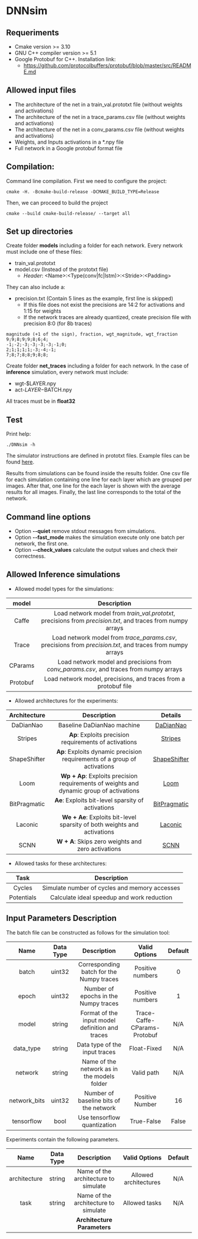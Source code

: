 # DNNsim 

## Requeriments
*   Cmake version >= 3.10
*   GNU C++ compiler version >= 5.1
*   Google Protobuf for C++. Installation link:
    *   https://github.com/protocolbuffers/protobuf/blob/master/src/README.md
## Allowed input files

*   The architecture of the net in a train_val.prototxt file (without weights and activations)
*   The architecture of the net in a trace_params.csv file (without weights and activations)
*   The architecture of the net in a conv_params.csv file (without weights and activations)
*   Weights, and Inputs activations in a *.npy file
*   Full network in a Google protobuf format file

## Compilation:
Command line compilation. First we need to configure the project:
    
    cmake -H. -Bcmake-build-release -DCMAKE_BUILD_TYPE=Release

Then, we can proceed to build the project

    cmake --build cmake-build-release/ --target all

## Set up directories

Create folder **models** including a folder for each network. Every network must include one of these files:
   *  train_val.prototxt
   *  model.csv (Instead of the prototxt file)
      *  _Header_: \<Name\>:\<Type(conv|fc|lstm)\>:\<Stride\>:\<Padding\>             
      
They can also include a:      
   *  precision.txt (Contain 5 lines as the example, first line is skipped)
        *   If this file does not exist the precisions are 14:2 for activations and 1:15 for weights
        *   If the network traces are already quantized, create precision file with precision 8:0 (for 8b traces)
   
   ```
   magnitude (+1 of the sign), fraction, wgt_magnitude, wgt_fraction
   9;9;8;9;9;8;6;4;
   -1;-2;-3;-3;-3;-3;-1;0;
   2;1;1;1;1;-3;-4;-1;
   7;8;7;8;8;9;8;8;
   ```
    
Create folder **net_traces** including a folder for each network. 
In the case of **inference** simulation, every network must include:
   * wgt-$LAYER.npy
   * act-$LAYER-$BATCH.npy
       
All traces must be in **float32**       
       
## Test

Print help:

    ./DNNsim -h
    
The simulator instructions are defined in prototxt files. Example files can be found [here](examples/).

Results from simulations can be found inside the results folder. One csv file for each simulation 
containing one line for each layer which are grouped per images. After that, one line for the each layer is shown with the 
average results for all images. Finally, the last line corresponds to the total of the network. 

## Command line options

* Option **--quiet** remove stdout messages from simulations.
* Option **--fast_mode** makes the simulation execute only one batch per network, the first one.
* Option **--check_values** calculate the output values and check their correctness.

## Allowed Inference simulations

*  Allowed model types for the simulations:

| model | Description |
|:---:|:---:|
| Caffe | Load network model from *train_val.prototxt*, precisions from *precision.txt*, and traces from numpy arrays |
| Trace | Load network model from *trace_params.csv*, precisions from *precision.txt*, and traces from numpy arrays | 
| CParams | Load network model and precisions from *conv_params.csv*, and traces from numpy arrays | 
| Protobuf | Load network model, precisions, and traces from a protobuf file |

*  Allowed architectures for the experiments:

| Architecture | Description | Details | 
|:---:|:---:|:---:|
| DaDianNao | Baseline DaDianNao machine | [DaDianNao](examples/DaDianNao/README.md) |
| Stripes | **Ap**: Exploits precision requirements of activations | [Stripes](examples/Stripes/README.md) |
| ShapeShifter | **Ap**: Exploits dynamic precision requirements of a group of activations | [ShapeShifter](examples/ShapeShifter/README.md) |
| Loom | **Wp + Ap**: Exploits precision requirements of weights and dynamic group of activations | [Loom](examples/Loom/README.md) |
| BitPragmatic | **Ae**: Exploits bit-level sparsity of activations | [BitPragmatic](examples/BitPragmatic/README.md) |
| Laconic | **We + Ae**: Exploits bit-level sparsity of both weights and activations | [Laconic](examples/Laconic/README.md) |
| SCNN | **W + A**: Skips zero weights and zero activations | [SCNN](examples/SCNN/README.md) |

*  Allowed tasks for these architectures:

| Task | Description | 
|:---:|:---:|
| Cycles | Simulate number of cycles and memory accesses | 
| Potentials | Calculate ideal speedup and work reduction | 

## Input Parameters Description   

The batch file can be constructed as follows for the simulation tool:

| Name | Data Type | Description | Valid Options | Default |
|:---:|:---:|:---:|:---:|:---:|
| batch | uint32 | Corresponding batch for the Numpy traces | Positive numbers | 0 | 
| epoch | uint32 | Number of epochs in the Numpy traces | Positive numbers | 1 | 
| model | string | Format of the input model definition and traces | Trace-Caffe-CParams-Protobuf | N/A |
| data_type | string | Data type of the input traces | Float-Fixed | N/A |
| network | string | Name of the network as in the models folder | Valid path | N/A |
| network_bits | uint32 | Number of baseline bits of the network | Positive Number | 16 |
| tensorflow | bool | Use tensorflow quantization | True-False | False |

Experiments contain the following parameters.

| Name | Data Type | Description | Valid Options | Default |
|:---:|:---:|:---:|:---:|:---:|
| architecture | string | Name of the architecture to simulate | Allowed architectures | N/A |
| task | string | Name of the architecture to simulate | Allowed tasks | N/A |
| | | **Architecture Parameters** | | |
